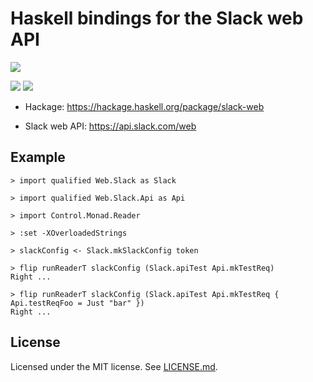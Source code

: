 # Haskell bindings for the Slack web API

[![][1]][0]

[![][3]][2]
[![][5]][4]

[0]: https://circleci.com/gh/jpvillaisaza/slack-web
[1]: https://circleci.com/gh/jpvillaisaza/slack-web.svg?style=svg
[2]: https://www.stackage.org/lts/package/slack-web
[3]: https://www.stackage.org/package/slack-web/badge/lts
[4]: https://www.stackage.org/nightly/package/slack-web
[5]: https://www.stackage.org/package/slack-web/badge/nightly

- Hackage: <https://hackage.haskell.org/package/slack-web>

- Slack web API: <https://api.slack.com/web>

## Example

```
> import qualified Web.Slack as Slack
```

```
> import qualified Web.Slack.Api as Api
```

```
> import Control.Monad.Reader
```

```
> :set -XOverloadedStrings
```

```
> slackConfig <- Slack.mkSlackConfig token
```

```
> flip runReaderT slackConfig (Slack.apiTest Api.mkTestReq)
Right ...
```

```
> flip runReaderT slackConfig (Slack.apiTest Api.mkTestReq { Api.testReqFoo = Just "bar" })
Right ...
```

## License

Licensed under the MIT license. See [LICENSE.md](LICENSE.md).
